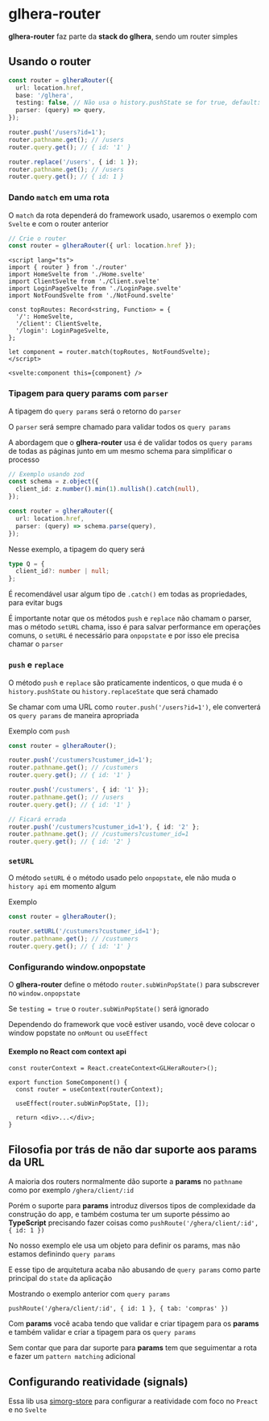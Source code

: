 # glhera-router

**glhera-router** faz parte da **stack do glhera**, sendo um router simples

## Usando o router

```ts
const router = glheraRouter({
  url: location.href,
  base: '/glhera',
  testing: false, // Não usa o history.pushState se for true, default: false
  parser: (query) => query,
});

router.push('/users?id=1');
router.pathname.get(); // /users
router.query.get(); // { id: '1' }

router.replace('/users', { id: 1 });
router.pathname.get(); // /users
router.query.get(); // { id: 1 }
```

### Dando `match` em uma rota

O `match` da rota dependerá do framework usado, usaremos o exemplo com `Svelte` e com o router anterior

```ts
// Crie o router
const router = glheraRouter({ url: location.href });
```

```svelte
<script lang="ts">
import { router } from './router'
import HomeSvelte from './Home.svelte'
import ClientSvelte from './Client.svelte'
import LoginPageSvelte from './LoginPage.svelte'
import NotFoundSvelte from './NotFound.svelte'

const topRoutes: Record<string, Function> = {
  '/': HomeSvelte,
  '/client': ClientSvelte,
  '/login': LoginPageSvelte,
};

let component = router.match(topRoutes, NotFoundSvelte);
</script>

<svelte:component this={component} />
```

### Tipagem para query params com `parser`

A tipagem do `query params` será o retorno do `parser`

O `parser` será sempre chamado para validar todos os `query params`

A abordagem que o **glhera-router** usa é de validar todos os `query params` de todas as páginas junto em um mesmo schema para simplificar o processo

```ts
// Exemplo usando zod
const schema = z.object({
  client_id: z.number().min(1).nullish().catch(null),
});

const router = glheraRouter({
  url: location.href,
  parser: (query) => schema.parse(query),
});
```

Nesse exemplo, a tipagem do query será

```ts
type Q = {
  client_id?: number | null;
};
```

É recomendável usar algum tipo de `.catch()` em todas as propriedades, para evitar bugs

É importante notar que os métodos `push` e `replace` não chamam o parser, mas o método `setURL` chama, isso é para salvar performance em operações comuns, o `setURL` é necessário para `onpopstate` e por isso ele precisa chamar o `parser`

### `push` e `replace`

O método `push` e `replace` são praticamente indenticos, o que muda é o `history.pushState` ou `history.replaceState` que será chamado

Se chamar com uma URL como `router.push('/users?id=1')`, ele converterá os `query params` de maneira apropriada

Exemplo com `push`

```ts
const router = glheraRouter();

router.push('/custumers?custumer_id=1');
router.pathname.get(); // /custumers
router.query.get(); // { id: '1' }

router.push('/custumers', { id: '1' });
router.pathname.get(); // /users
router.query.get(); // { id: '1' }

// Ficará errada
router.push('/custumers?custumer_id=1'), { id: '2' };
router.pathname.get(); // /custumers?custumer_id=1
router.query.get(); // { id: '2' }
```

### `setURL`

O método `setURL` é o método usado pelo `onpopstate`, ele não muda o `history api` em momento algum

Exemplo

```ts
const router = glheraRouter();

router.setURL('/custumers?custumer_id=1');
router.pathname.get(); // /custumers
router.query.get(); // { id: '1' }
```

### Configurando window.onpopstate

O **glhera-router** define o método `router.subWinPopState()` para subscrever no `window.onpopstate`

Se `testing = true` o `router.subWinPopState()` será ignorado

Dependendo do framework que você estiver usando, você deve colocar o window popstate no `onMount` ou `useEffect`

#### Exemplo no React com context api

```tsx
const routerContext = React.createContext<GLHeraRouter>();

export function SomeComponent() {
  const router = useContext(routerContext);

  useEffect(router.subWinPopState, []);

  return <div>...</div>;
}
```

## Filosofia por trás de não dar suporte aos params da URL

A maioria dos routers normalmente dão suporte a **params** no `pathname` como por exemplo `/ghera/client/:id`

Porém o suporte para **params** introduz diversos tipos de complexidade da construção do app, e também costuma ter um suporte péssimo ao **TypeScript** precisando fazer coisas como `pushRoute('/ghera/client/:id', { id: 1 })`

No nosso exemplo ele usa um objeto para definir os params, mas não estamos definindo `query params`

E esse tipo de arquitetura acaba não abusando de `query params` como parte principal do `state` da aplicação

Mostrando o exemplo anterior com `query params`

`pushRoute('/ghera/client/:id', { id: 1 }, { tab: 'compras' })`

Com **params** você acaba tendo que validar e criar tipagem para os **params** e também validar e criar a tipagem para os `query params`

Sem contar que para dar suporte para **params** tem que seguimentar a rota e fazer um `pattern matching` adicional

## Configurando reatividade (signals)

Essa lib usa [simorg-store](https://github.com/Simple-Organization/ssimorg-store) para configurar a reatividade com foco no `Preact` e no `Svelte`
